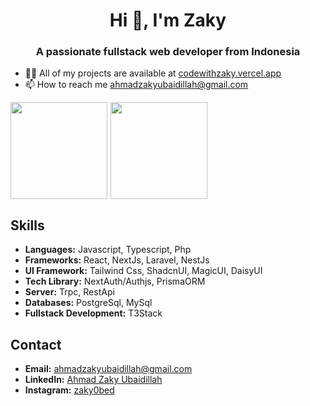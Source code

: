 <div>
  <h1 align="center">Hi 👋, I'm Zaky</h1>
  <h3 align="center">A passionate fullstack web developer from Indonesia</h3>
</div>

<div>
  <ul>
    <li>👨‍💻 All of my projects are available at <a href="https://codewithzaky.vercel.app" target="_blank">codewithzaky.vercel.app</a></li>
    <li>📫 How to reach me <a href="mailto:ahmadzakyubaidillah@gmail.com">ahmadzakyubaidillah@gmail.com</a></li>
  </ul>
</div>

<div align="left">
  <a href="https://github.com/CodeWithZaky/">
    <div style="display: flex; flex-direction: row; gap: 5px; align-items: center;">
      <img src="https://github-readme-stats.vercel.app/api?username=CodeWithZaky&show_icons=true&theme=tokyonight&hide=contribs,issues" style="height: 155px;" />
      <img src="https://github-readme-stats.vercel.app/api/top-langs?username=CodeWithZaky&show_icons=true&theme=tokyonight&hide=contribs,issues" style="height: 155px;" />
    </div>
  </a>
</div>

## Skills
- **Languages:** Javascript, Typescript, Php
- **Frameworks:** React, NextJs, Laravel, NestJs
- **UI Framework:** Tailwind Css, ShadcnUI, MagicUI, DaisyUI
- **Tech Library:** NextAuth/Authjs, PrismaORM 
- **Server:** Trpc, RestApi
- **Databases:** PostgreSql, MySql
- **Fullstack Development:** T3Stack

## Contact

- **Email:** [ahmadzakyubaidillah@gmail.com](mailto:ahmadzakyubaidillah@gmail.com)
- **LinkedIn:** [Ahmad Zaky Ubaidillah](https://www.linkedin.com/in/ahmad-zaky-ubaidillah)
- **Instagram:** [zaky0bed](https://www.instagram.com/zaky0bed)
